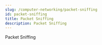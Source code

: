 ```yaml
---
slug: /computer-networking/packet-sniffing
id: packet-sniffing
title: Packet Sniffing
description: Packet Sniffing
---
```


Packet Sniffing